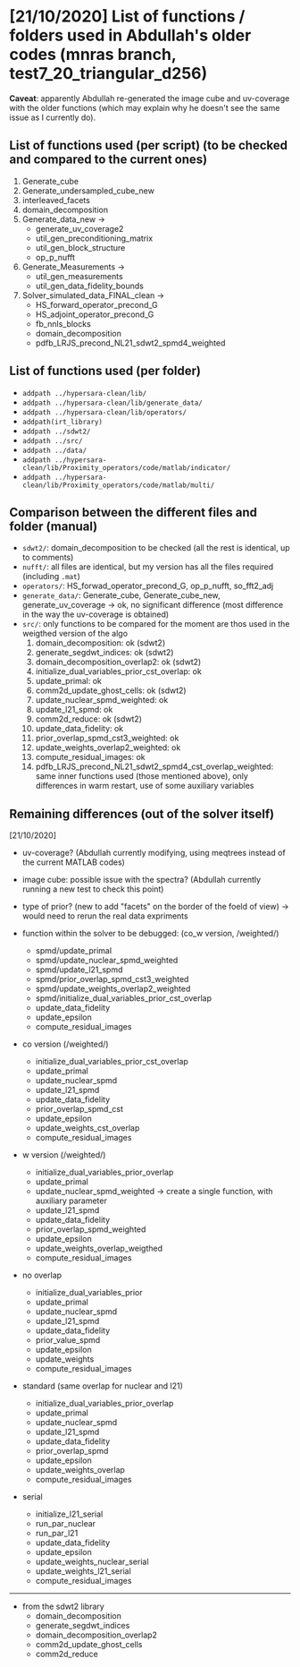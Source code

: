 # [21/10/2020] List of functions / folders used in Abdullah's older codes (mnras branch, test7_20_triangular_d256)

**Caveat**: apparently Abdullah re-generated the image cube and uv-coverage with the older functions (which may explain why he doesn't see the same issue as I currently do).

## List of functions used (per script) (to be checked and compared to the current ones)

  1. Generate_cube
  2. Generate_undersampled_cube_new
  3. interleaved_facets
  4. domain_decomposition
  5. Generate_data_new ->
      - generate_uv_coverage2
      - util_gen_preconditioning_matrix
      - util_gen_block_structure
      - op_p_nufft
  6. Generate_Measurements ->
      - util_gen_measurements
      - util_gen_data_fidelity_bounds
  7. Solver_simulated_data_FINAL_clean ->
      - HS_forward_operator_precond_G
      - HS_adjoint_operator_precond_G
      - fb_nnls_blocks
      - domain_decomposition
      - pdfb_LRJS_precond_NL21_sdwt2_spmd4_weighted

## List of functions used (per folder)

- `addpath ../hypersara-clean/lib/`
- `addpath ../hypersara-clean/lib/generate_data/`
- `addpath ../hypersara-clean/lib/operators/`
- `addpath(irt_library)`
- `addpath ../sdwt2/`
- `addpath ../src/`
- `addpath ../data/`
- `addpath ../hypersara-clean/lib/Proximity_operators/code/matlab/indicator/`
- `addpath ../hypersara-clean/lib/Proximity_operators/code/matlab/multi/`

## Comparison between the different files and folder (manual)

- `sdwt2/`: domain_decomposition to be checked (all the rest is identical, up to comments)
- `nufft/`: all files are identical, but my version has all the files required (including `.mat`)
- `operators/`: HS_forwad_operator_precond_G, op_p_nufft, so_fft2_adj
- `generate_data/`: Generate_cube, Generate_cube_new, generate_uv_coverage -> ok, no significant difference (most difference in the way the uv-coverage is obtained)
- `src/`: only functions to be compared for the moment are thos used in the weigthed version of the algo
  1. domain_decomposition: ok (sdwt2)
  2. generate_segdwt_indices: ok (sdwt2)
  3. domain_decomposition_overlap2: ok (sdwt2)
  4. initialize_dual_variables_prior_cst_overlap: ok
  5. update_primal: ok
  6. comm2d_update_ghost_cells: ok (sdwt2)
  7. update_nuclear_spmd_weighted: ok
  8. update_l21_spmd: ok
  9. comm2d_reduce: ok (sdwt2)
  10. update_data_fidelity: ok
  11. prior_overlap_spmd_cst3_weighted: ok
  12. update_weights_overlap2_weighted: ok
  13. compute_residual_images: ok
  14. pdfb_LRJS_precond_NL21_sdwt2_spmd4_cst_overlap_weighted: same inner functions used (those mentioned above), only differences in warm restart, use of some auxiliary variables

## Remaining differences (out of the solver itself)

[21/10/2020]

- uv-coverage? (Abdullah currently modifying, using meqtrees instead of the current MATLAB codes)
- image cube: possible issue with the spectra? (Abdullah currently running a new test to check this point)
- type of prior? (new to add "facets" on the border of the foeld of view) -> would need to rerun the real data expriments

- function within the solver to be debugged: (co_w version, /weighted/)

  - spmd/update_primal
  - spmd/update_nuclear_spmd_weighted
  - spmd/update_l21_spmd
  - spmd/prior_overlap_spmd_cst3_weighted
  - spmd/update_weights_overlap2_weighted
  - spmd/initialize_dual_variables_prior_cst_overlap
  - update_data_fidelity
  - update_epsilon
  - compute_residual_images

- co version (/weighted/)
  - initialize_dual_variables_prior_cst_overlap
  - update_primal
  - update_nuclear_spmd
  - update_l21_spmd
  - update_data_fidelity
  - prior_overlap_spmd_cst
  - update_epsilon
  - update_weights_cst_overlap
  - compute_residual_images

- w version (/weighted/)
  - initialize_dual_variables_prior_overlap
  - update_primal
  - update_nuclear_spmd_weighted -> create a single function, with auxiliary parameter
  - update_l21_spmd
  - update_data_fidelity
  - prior_overlap_spmd_weighted
  - update_epsilon
  - update_weights_overlap_weigthed
  - compute_residual_images

- no overlap
  - initialize_dual_variables_prior
  - update_primal
  - update_nuclear_spmd
  - update_l21_spmd
  - update_data_fidelity
  - prior_value_spmd
  - update_epsilon
  - update_weights
  - compute_residual_images

- standard (same overlap for nuclear and l21)
  - initialize_dual_variables_prior_overlap
  - update_primal
  - update_nuclear_spmd
  - update_l21_spmd
  - update_data_fidelity
  - prior_overlap_spmd
  - update_epsilon
  - update_weights_overlap
  - compute_residual_images

- serial
  - initialize_l21_serial
  - run_par_nuclear
  - run_par_l21
  - update_data_fidelity
  - update_epsilon
  - update_weights_nuclear_serial
  - update_weights_l21_serial
  - compute_residual_images

---

- from the sdwt2 library
  - domain_decomposition
  - generate_segdwt_indices
  - domain_decomposition_overlap2
  - comm2d_update_ghost_cells
  - comm2d_reduce
